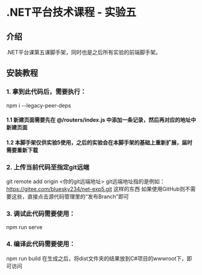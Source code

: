 # .NET平台技术课程 - 实验五

## 介绍
.NET平台课第五课脚手架，同时也是之后所有实验的前端脚手架。

## 安装教程
### 1. 拿到此代码后，需要执行：
npm i --legacy-peer-deps

#### 1.1 新建页面需要先在 @/routers/index.js 中添加一条记录，然后再对应的地址中新建页面
#### 1.2 本脚手架仅供实验5使用，之后的实验会在本脚手架的基础上重新扩展，届时需要重新下载

### 2. 上传当前代码至指定git远端
git remote add origin <你的git远端地址>
git远端地址指的是例如：https://gitee.com/bluesky234/net-exp5.git 这样的东西
如果使用GitHub则不需要这些，直接点击源代码管理里的“发布Branch”即可

### 3. 调试此代码需要使用：
npm run serve

### 4. 编译此代码需要使用：
npm run build
在生成之后，将dist文件夹的结果放到C#项目的wwwroot下，即可访问